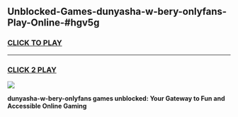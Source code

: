 
## Unblocked-Games-dunyasha-w-bery-onlyfans-Play-Online-#hgv5g
<h3>
<a href="https://premium.freeplayer.one?title=dunyasha-w-bery-onlyfans&ref=27F">CLICK TO PLAY</a></h3>
<hr>

<h3>
<a href="https://premium.freeplayer.one?title=dunyasha-w-bery-onlyfans&ref=27F">CLICK 2 PLAY</a>
  
</h3>

<a href="https://premium.freeplayer.one?title=dunyasha-w-bery-onlyfans&ref=27F"><img src="https://clearcache.store/games.png"></a>


**dunyasha-w-bery-onlyfans games unblocked: Your Gateway to Fun and Accessible Online Gaming**
